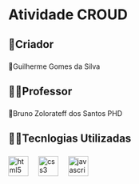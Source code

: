 <h1 align="left">Atividade CROUD</h1>

###

<h2 align="left">👥Criador</h2>

###

<p align="left">👤Guilherme Gomes da Silva</p>

###

<h2 align="left">👨‍🏫Professor</h2>

###

<p align="left">👤Bruno Zolorateff dos Santos PHD </p>

###

<h2 align="left">🧑‍💻Tecnlogias Utilizadas</h2>

###

<div align="left">
  <img src="https://cdn.jsdelivr.net/gh/devicons/devicon/icons/html5/html5-original.svg" height="40" alt="html5 logo"  />
  <img width="12" />
  <img src="https://cdn.jsdelivr.net/gh/devicons/devicon/icons/css3/css3-original.svg" height="40" alt="css3 logo"  />
  <img width="12" />
  <img src="https://cdn.jsdelivr.net/gh/devicons/devicon/icons/javascript/javascript-original.svg" height="40" alt="javascript logo"  />
</div>

###
